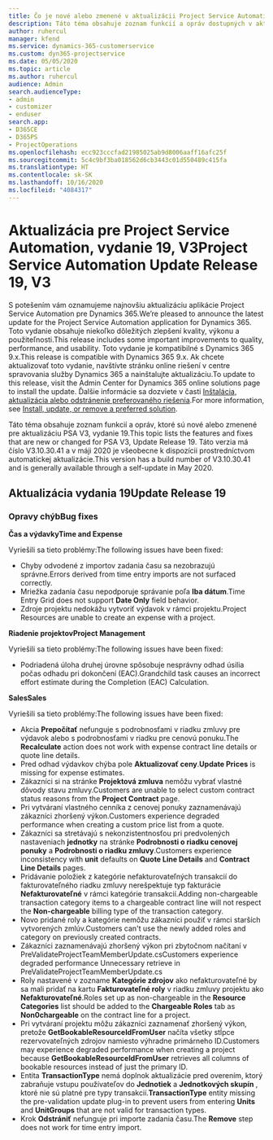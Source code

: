 ```yaml
---
title: Čo je nové alebo zmenené v aktualizácii Project Service Automation, vydanie 19, V3
description: Táto téma obsahuje zoznam funkcií a opráv dostupných v aktualizácii Project Service Automation, vydanie 19, V3
author: ruhercul
manager: kfend
ms.service: dynamics-365-customerservice
ms.custom: dyn365-projectservice
ms.date: 05/05/2020
ms.topic: article
ms.author: ruhercul
audience: Admin
search.audienceType:
- admin
- customizer
- enduser
search.app:
- D365CE
- D365PS
- ProjectOperations
ms.openlocfilehash: ecc923cccfad21985025ab9d8006aaff16afc25f
ms.sourcegitcommit: 5c4c9bf3ba018562d6cb3443c01d550489c415fa
ms.translationtype: HT
ms.contentlocale: sk-SK
ms.lasthandoff: 10/16/2020
ms.locfileid: "4084317"
---
```

# <a name="project-service-automation-update-release-19-v3"></a><span data-ttu-id="4d15a-103">Aktualizácia pre Project Service Automation, vydanie 19, V3</span><span class="sxs-lookup"><span data-stu-id="4d15a-103">Project Service Automation Update Release 19, V3</span></span>

<span data-ttu-id="4d15a-104">S potešením vám oznamujeme najnovšiu aktualizáciu aplikácie Project Service Automation pre Dynamics 365.</span><span class="sxs-lookup"><span data-stu-id="4d15a-104">We’re pleased to announce the latest update for the Project Service Automation application for Dynamics 365.</span></span> <span data-ttu-id="4d15a-105">Toto vydanie obsahuje niekoľko dôležitých zlepšení kvality, výkonu a použiteľnosti.</span><span class="sxs-lookup"><span data-stu-id="4d15a-105">This release includes some important improvements to quality, performance, and usability.</span></span> <span data-ttu-id="4d15a-106">Toto vydanie je kompatibilné s Dynamics 365 9.x.</span><span class="sxs-lookup"><span data-stu-id="4d15a-106">This release is compatible with Dynamics 365 9.x.</span></span> <span data-ttu-id="4d15a-107">Ak chcete aktualizovať toto vydanie, navštívte stránku online riešení v centre spravovania služby Dynamics 365 a nainštalujte aktualizáciu.</span><span class="sxs-lookup"><span data-stu-id="4d15a-107">To update to this release, visit the Admin Center for Dynamics 365 online solutions page to install the update.</span></span> <span data-ttu-id="4d15a-108">Ďalšie informácie sa dozviete v časti [Inštalácia, aktualizácia alebo odstránenie preferovaného riešenia](https://docs.microsoft.com/power-platform/admin/install-remove-preferred-solution).</span><span class="sxs-lookup"><span data-stu-id="4d15a-108">For more information, see [Install, update, or remove a preferred solution](https://docs.microsoft.com/power-platform/admin/install-remove-preferred-solution).</span></span>

<span data-ttu-id="4d15a-109">Táto téma obsahuje zoznam funkcií a opráv, ktoré sú nové alebo zmenené pre aktualizáciu PSA V3, vydanie 19.</span><span class="sxs-lookup"><span data-stu-id="4d15a-109">This topic lists the features and fixes that are new or changed for PSA V3, Update Release 19.</span></span> <span data-ttu-id="4d15a-110">Táto verzia má číslo V3.10.30.41 a v máji 2020 je všeobecne k dispozícii prostredníctvom automatickej aktualizácie.</span><span class="sxs-lookup"><span data-stu-id="4d15a-110">This version has a build number of V3.10.30.41 and is generally available through a self-update in May 2020.</span></span>

## <a name="update-release-19"></a><span data-ttu-id="4d15a-111">Aktualizácia vydania 19</span><span class="sxs-lookup"><span data-stu-id="4d15a-111">Update Release 19</span></span>

### <a name="bug-fixes"></a><span data-ttu-id="4d15a-112">Opravy chýb</span><span class="sxs-lookup"><span data-stu-id="4d15a-112">Bug fixes</span></span>

<span data-ttu-id="4d15a-113">**Čas a výdavky**</span><span class="sxs-lookup"><span data-stu-id="4d15a-113">**Time and Expense**</span></span>

<span data-ttu-id="4d15a-114">Vyriešili sa tieto problémy:</span><span class="sxs-lookup"><span data-stu-id="4d15a-114">The following issues have been fixed:</span></span> 

- <span data-ttu-id="4d15a-115">Chyby odvodené z importov zadania času sa nezobrazujú správne.</span><span class="sxs-lookup"><span data-stu-id="4d15a-115">Errors derived from time entry imports are not surfaced correctly.</span></span>
- <span data-ttu-id="4d15a-116">Mriežka zadania času nepodporuje správanie poľa **Iba dátum**.</span><span class="sxs-lookup"><span data-stu-id="4d15a-116">Time Entry Grid does not support **Date Only** field behavior.</span></span>
- <span data-ttu-id="4d15a-117">Zdroje projektu nedokážu vytvoriť výdavok v rámci projektu.</span><span class="sxs-lookup"><span data-stu-id="4d15a-117">Project Resources are unable to create an expense with a project.</span></span>

<span data-ttu-id="4d15a-118">**Riadenie projektov**</span><span class="sxs-lookup"><span data-stu-id="4d15a-118">**Project Management**</span></span>

<span data-ttu-id="4d15a-119">Vyriešili sa tieto problémy:</span><span class="sxs-lookup"><span data-stu-id="4d15a-119">The following issues have been fixed:</span></span> 

-  <span data-ttu-id="4d15a-120">Podriadená úloha druhej úrovne spôsobuje nesprávny odhad úsilia počas odhadu pri dokončení (EAC).</span><span class="sxs-lookup"><span data-stu-id="4d15a-120">Grandchild task causes an incorrect effort estimate during the Completion (EAC) Calculation.</span></span>

<span data-ttu-id="4d15a-121">**Sales**</span><span class="sxs-lookup"><span data-stu-id="4d15a-121">**Sales**</span></span>

<span data-ttu-id="4d15a-122">Vyriešili sa tieto problémy:</span><span class="sxs-lookup"><span data-stu-id="4d15a-122">The following issues have been fixed:</span></span> 

- <span data-ttu-id="4d15a-123">Akcia **Prepočítať** nefunguje s podrobnosťami v riadku zmluvy pre výdavok alebo s podrobnosťami v riadku pre cenovú ponuku.</span><span class="sxs-lookup"><span data-stu-id="4d15a-123">The **Recalculate** action does not work with expense contract line details or quote line details.</span></span>
- <span data-ttu-id="4d15a-124">Pred odhad výdavkov chýba pole **Aktualizovať ceny**.</span><span class="sxs-lookup"><span data-stu-id="4d15a-124">**Update Prices** is missing for expense estimates.</span></span>
-  <span data-ttu-id="4d15a-125">Zákazníci si na stránke **Projektová zmluva** nemôžu vybrať vlastné dôvody stavu zmluvy.</span><span class="sxs-lookup"><span data-stu-id="4d15a-125">Customers are unable to select custom contract status reasons from the **Project Contract** page.</span></span>
- <span data-ttu-id="4d15a-126">Pri vytváraní vlastného cenníka z cenovej ponuky zaznamenávajú zákazníci zhoršený výkon.</span><span class="sxs-lookup"><span data-stu-id="4d15a-126">Customers experience degraded performance when creating a custom price list from a quote.</span></span>
- <span data-ttu-id="4d15a-127">Zákazníci sa stretávajú s nekonzistentnosťou pri predvolených nastaveniach **jednotky** na stránke **Podrobnosti o riadku cenovej ponuky** a **Podrobnosti o riadku zmluvy**.</span><span class="sxs-lookup"><span data-stu-id="4d15a-127">Customers experience inconsistency with **unit** defaults on **Quote Line Details** and **Contract Line Details** pages.</span></span>
- <span data-ttu-id="4d15a-128">Pridávanie položiek z kategórie nefakturovateľných transakcií do fakturovateľného riadku zmluvy nerešpektuje typ fakturácie **Nefakturovateľné** v rámci kategórie transakcií.</span><span class="sxs-lookup"><span data-stu-id="4d15a-128">Adding non-chargeable transaction category items to a chargeable contract line will not respect the **Non-chargeable** billing type of the transaction category.</span></span>
- <span data-ttu-id="4d15a-129">Novo pridané roly a kategórie nemôžu zákazníci použiť v rámci starších vytvorených zmlúv.</span><span class="sxs-lookup"><span data-stu-id="4d15a-129">Customers can't use the newly added roles and category on previously created contracts.</span></span>
- <span data-ttu-id="4d15a-130">Zákazníci zaznamenávajú zhoršený výkon pri zbytočnom načítaní v PreValidateProjectTeamMemberUpdate.cs</span><span class="sxs-lookup"><span data-stu-id="4d15a-130">Customers experience degraded performance Unnecessary retrieve in PreValidateProjectTeamMemberUpdate.cs</span></span>
- <span data-ttu-id="4d15a-131">Roly nastavené v zozname **Kategórie zdrojov** ako nefakturovateľné by sa mali pridať na kartu **Fakturovateľné roly** v riadku zmluvy projektu ako **Nefakturovateľné**.</span><span class="sxs-lookup"><span data-stu-id="4d15a-131">Roles set up as non-chargeable in the **Resource Categories** list should be added to the **Chargeable Roles** tab as **Non0chargeable** on the contract line for a project.</span></span>
- <span data-ttu-id="4d15a-132">Pri vytváraní projektu môžu zákazníci zaznamenať zhoršený výkon, pretože **GetBookableResourceIdFromUser** načíta všetky stĺpce rezervovateľných zdrojov namiesto výhradne primárneho ID.</span><span class="sxs-lookup"><span data-stu-id="4d15a-132">Customers may experience degraded performance when creating a project because **GetBookableResourceIdFromUser** retrieves all columns of bookable resources instead of just the primary ID.</span></span>
- <span data-ttu-id="4d15a-133">Entita **TransactionType** nemá doplnok aktualizácie pred overením, ktorý zabraňuje vstupu používateľov do **Jednotiek** a **Jednotkových skupín** , ktoré nie sú platné pre typy transakcií.</span><span class="sxs-lookup"><span data-stu-id="4d15a-133">**TransactionType** entity missing the pre-validation update plug-in to prevent users from entering **Units** and **UnitGroups** that are not valid for transaction types.</span></span>
- <span data-ttu-id="4d15a-134">Krok **Odstrániť** nefunguje pri importe zadania času.</span><span class="sxs-lookup"><span data-stu-id="4d15a-134">The **Remove** step does not work for time entry import.</span></span>
